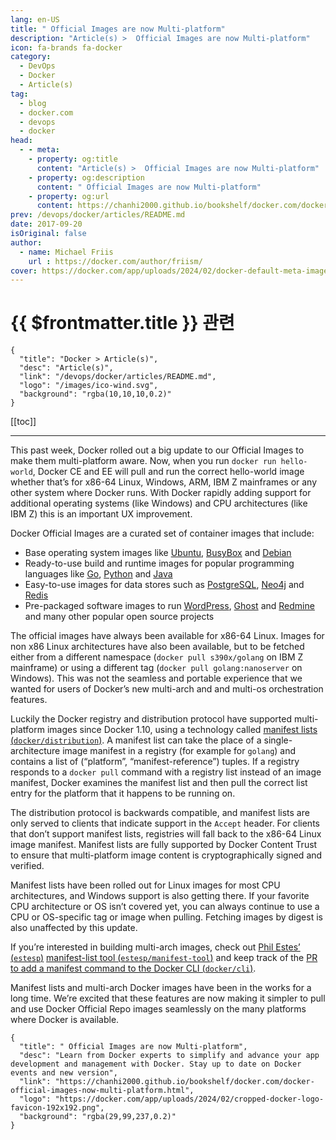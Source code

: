 ```yaml
---
lang: en-US
title: " Official Images are now Multi-platform"
description: "Article(s) >  Official Images are now Multi-platform"
icon: fa-brands fa-docker
category:
  - DevOps
  - Docker
  - Article(s)
tag:
  - blog
  - docker.com
  - devops
  - docker
head:
  - - meta:
    - property: og:title
      content: "Article(s) >  Official Images are now Multi-platform"
    - property: og:description
      content: " Official Images are now Multi-platform"
    - property: og:url
      content: https://chanhi2000.github.io/bookshelf/docker.com/docker-official-images-now-multi-platform.html
prev: /devops/docker/articles/README.md
date: 2017-09-20
isOriginal: false
author:
  - name: Michael Friis
    url : https://docker.com/author/friism/
cover: https://docker.com/app/uploads/2024/02/docker-default-meta-image-1110x583.png
---
```


# {{ $frontmatter.title }} 관련

```component VPCard
{
  "title": "Docker > Article(s)",
  "desc": "Article(s)",
  "link": "/devops/docker/articles/README.md",
  "logo": "/images/ico-wind.svg",
  "background": "rgba(10,10,10,0.2)"
}
```

[[toc]]

---

<SiteInfo
  name=" Official Images are now Multi-platform"
  desc="Learn from Docker experts to simplify and advance your app development and management with Docker. Stay up to date on Docker events and new version"
  url="https://docker.com/blog/docker-official-images-now-multi-platform"
  logo="https://docker.com/app/uploads/2024/02/cropped-docker-logo-favicon-192x192.png"
  preview="https://docker.com/app/uploads/2024/02/docker-default-meta-image-1110x583.png"/>

This past week, Docker rolled out a big update to our Official Images to make them multi-platform aware. Now, when you run `docker run hello-world`, Docker CE and EE will pull and run the correct hello-world image whether that’s for x86-64 Linux, Windows, ARM, IBM Z mainframes or any other system where Docker runs. With Docker rapidly adding support for additional operating systems (like Windows) and CPU architectures (like IBM Z) this is an important UX improvement.

Docker Official Images are a curated set of container images that include:

- Base operating system images like [<FontIcon icon="fa-brands fa-docker"/>Ubuntu](https://store.docker.com/images/ubuntu), <FontIcon icon="fa-brands fa-docker"/>[BusyBox](https://store.docker.com/images/busybox) and [<FontIcon icon="fa-brands fa-docker"/>Debian](https://store.docker.com/images/debian)
- Ready-to-use build and runtime images for popular programming languages like [<FontIcon icon="fa-brands fa-docker"/>Go](https://store.docker.com/images/golang), [<FontIcon icon="fa-brands fa-docker"/>Python](https://store.docker.com/images/python) and [<FontIcon icon="fa-brands fa-docker"/>Java](https://store.docker.com/images/openjdk)
- Easy-to-use images for data stores such as [<FontIcon icon="fa-brands fa-docker"/>PostgreSQL](https://store.docker.com/images/postgres), [<FontIcon icon="fa-brands fa-docker"/>Neo4j](https://store.docker.com/images/neo4j) and [<FontIcon icon="fa-brands fa-docker"/>Redis](https://store.docker.com/images/redis)
- Pre-packaged software images to run [<FontIcon icon="fa-brands fa-docker"/>WordPress](https://store.docker.com/images/wordpress), [<FontIcon icon="fa-brands fa-docker"/>Ghost](https://store.docker.com/images/ghost) and [<FontIcon icon="fa-brands fa-docker"/>Redmine](https://store.docker.com/images/redmine) and many other popular open source projects

The official images have always been available for x86-64 Linux. Images for non x86 Linux architectures have also been available, but to be fetched either from a different namespace (`docker pull s390x/golang` on IBM Z mainframe) or using a different tag (`docker pull golang:nanoserver` on Windows). This was not the seamless and portable experience that we wanted for users of Docker’s new multi-arch and and multi-os orchestration features.

Luckily the Docker registry and distribution protocol have supported multi-platform images since Docker 1.10, using a technology called [manifest lists (<FontIcon icon="iconfont icon-github"/>`docker/distribution`)](https://github.com/docker/distribution/blob/master/docs/spec/manifest-v2-2.md#manifest-list). A manifest list can take the place of a single-architecture image manifest in a registry (for example for `golang`) and contains a list of (“platform”, “manifest-reference”) tuples. If a registry responds to a `docker pull` command with a registry list instead of an image manifest, Docker examines the manifest list and then pull the correct list entry for the platform that it happens to be running on.

The distribution protocol is backwards compatible, and manifest lists are only served to clients that indicate support in the `Accept` header. For clients that don’t support manifest lists, registries will fall back to the x86-64 Linux image manifest. Manifest lists are fully supported by Docker Content Trust to ensure that multi-platform image content is cryptographically signed and verified.

Manifest lists have been rolled out for Linux images for most CPU architectures, and Windows support is also getting there. If your favorite CPU architecture or OS isn’t covered yet, you can always continue to use a CPU or OS-specific tag or image when pulling. Fetching images by digest is also unaffected by this update.

If you’re interested in building multi-arch images, check out [Phil Estes’ (<FontIcon icon="fa-brands fa-x-twitter"/>`estesp`)](https://twitter.com/estesp) [manifest-list tool (<FontIcon icon="iconfont icon-github"/>`estesp/manifest-tool`)](https://github.com/estesp/manifest-tool) and keep track of the [PR to add a manifest command to the Docker CLI (<FontIcon icon="iconfont icon-github"/>`docker/cli`)](https://github.com/docker/cli/pull/138).

Manifest lists and multi-arch Docker images have been in the works for a long time. We’re excited that these features are now making it simpler to pull and use Docker Official Repo images seamlessly on the many platforms where Docker is available.

<!-- TODO: add ARTICLE CARD -->
```component VPCard
{
  "title": " Official Images are now Multi-platform",
  "desc": "Learn from Docker experts to simplify and advance your app development and management with Docker. Stay up to date on Docker events and new version",
  "link": "https://chanhi2000.github.io/bookshelf/docker.com/docker-official-images-now-multi-platform.html",
  "logo": "https://docker.com/app/uploads/2024/02/cropped-docker-logo-favicon-192x192.png",
  "background": "rgba(29,99,237,0.2)"
}
```
